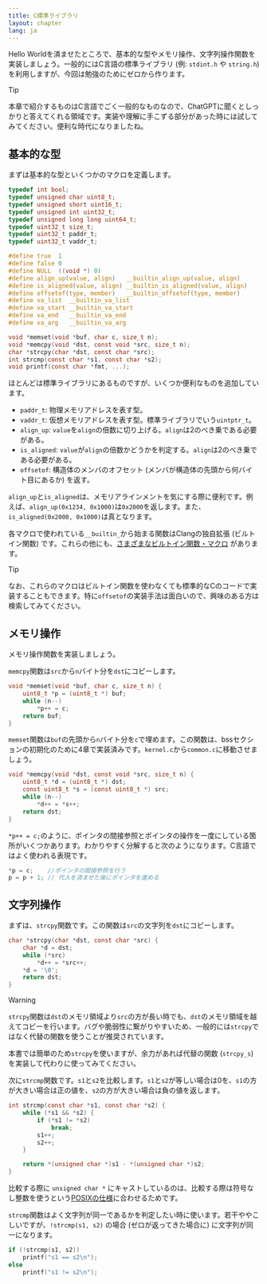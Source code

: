 ```yaml
---
title: C標準ライブラリ
layout: chapter
lang: ja
---
```


Hello Worldを済ませたところで、基本的な型やメモリ操作、文字列操作関数を実装しましょう。一般的にはC言語の標準ライブラリ (例: `stdint.h` や `string.h`) を利用しますが、今回は勉強のためにゼロから作ります。

> [!TIP]
>
> 本章で紹介するものはC言語でごく一般的なものなので、ChatGPTに聞くとしっかりと答えてくれる領域です。実装や理解に手こずる部分があった時には試してみてください。便利な時代になりましたね。

## 基本的な型

まずは基本的な型といくつかのマクロを定義します。

```c:common.h {1-15,21-24}
typedef int bool;
typedef unsigned char uint8_t;
typedef unsigned short uint16_t;
typedef unsigned int uint32_t;
typedef unsigned long long uint64_t;
typedef uint32_t size_t;
typedef uint32_t paddr_t;
typedef uint32_t vaddr_t;

#define true  1
#define false 0
#define NULL  ((void *) 0)
#define align_up(value, align)   __builtin_align_up(value, align)
#define is_aligned(value, align) __builtin_is_aligned(value, align)
#define offsetof(type, member)   __builtin_offsetof(type, member)
#define va_list  __builtin_va_list
#define va_start __builtin_va_start
#define va_end   __builtin_va_end
#define va_arg   __builtin_va_arg

void *memset(void *buf, char c, size_t n);
void *memcpy(void *dst, const void *src, size_t n);
char *strcpy(char *dst, const char *src);
int strcmp(const char *s1, const char *s2);
void printf(const char *fmt, ...);
```

ほとんどは標準ライブラリにあるものですが、いくつか便利なものを追加しています。

- `paddr_t`: 物理メモリアドレスを表す型。
- `vaddr_t`: 仮想メモリアドレスを表す型。標準ライブラリでいう`uintptr_t`。
- `align_up`: `value`を`align`の倍数に切り上げる。`align`は2のべき乗である必要がある。
- `is_aligned`: `value`が`align`の倍数かどうかを判定する。`align`は2のべき乗である必要がある。
- `offsetof`: 構造体のメンバのオフセット (メンバが構造体の先頭から何バイト目にあるか) を返す。

`align_up`と`is_aligned`は、メモリアラインメントを気にする際に便利です。例えば、`align_up(0x1234, 0x1000)`は`0x2000`を返します。また、`is_aligned(0x2000, 0x1000)`は真となります。

各マクロで使われている`__builtin_`から始まる関数はClangの独自拡張 (ビルトイン関数) です。これらの他にも、[さまざまなビルトイン関数・マクロ](https://clang.llvm.org/docs/LanguageExtensions.html) があります。

> [!TIP]
>
> なお、これらのマクロはビルトイン関数を使わなくても標準的なCのコードで実装することもできます。特に`offsetof`の実装手法は面白いので、興味のある方は検索してみてください。

## メモリ操作

メモリ操作関数を実装しましょう。

`memcpy`関数は`src`から`n`バイト分を`dst`にコピーします。

```c:common.c
void *memset(void *buf, char c, size_t n) {
    uint8_t *p = (uint8_t *) buf;
    while (n--)
        *p++ = c;
    return buf;
}
```

`memset`関数は`buf`の先頭から`n`バイト分を`c`で埋めます。この関数は、bssセクションの初期化のために4章で実装済みです。`kernel.c`から`common.c`に移動させましょう。

```c:common.c
void *memcpy(void *dst, const void *src, size_t n) {
    uint8_t *d = (uint8_t *) dst;
    const uint8_t *s = (const uint8_t *) src;
    while (n--)
        *d++ = *s++;
    return dst;
}
```

`*p++ = c;`のように、ポインタの間接参照とポインタの操作を一度にしている箇所がいくつかあります。わかりやすく分解すると次のようになります。C言語ではよく使われる表現です。

```c
*p = c;    //ポインタの間接参照を行う
p = p + 1; // 代入を済ませた後にポインタを進める
```

## 文字列操作

まずは、`strcpy`関数です。この関数は`src`の文字列を`dst`にコピーします。

```c:common.c
char *strcpy(char *dst, const char *src) {
    char *d = dst;
    while (*src)
        *d++ = *src++;
    *d = '\0';
    return dst;
}
```

> [!WARNING]
>
> `strcpy`関数は`dst`のメモリ領域より`src`の方が長い時でも、`dst`のメモリ領域を越えてコピーを行います。バグや脆弱性に繋がりやすいため、一般的には`strcpy`ではなく代替の関数を使うことが推奨されています。
>
> 本書では簡単のため`strcpy`を使いますが、余力があれば代替の関数 (`strcpy_s`) を実装して代わりに使ってみてください。

次に`strcmp`関数です。`s1`と`s2`を比較します。`s1`と`s2`が等しい場合は0を、`s1`の方が大きい場合は正の値を、`s2`の方が大きい場合は負の値を返します。

```c:common.c
int strcmp(const char *s1, const char *s2) {
    while (*s1 && *s2) {
        if (*s1 != *s2)
            break;
        s1++;
        s2++;
    }

    return *(unsigned char *)s1 - *(unsigned char *)s2;
}
```

比較する際に `unsigned char *` にキャストしているのは、比較する際は符号なし整数を使うという[POSIXの仕様](https://www.man7.org/linux/man-pages/man3/strcmp.3.html#:~:text=both%20interpreted%20as%20type%20unsigned%20char)に合わせるためです。

`strcmp`関数はよく文字列が同一であるかを判定したい時に使います。若干ややこしいですが、`!strcmp(s1, s2)` の場合 (ゼロが返ってきた場合に) に文字列が同一になります。

```c
if (!strcmp(s1, s2))
    printf("s1 == s2\n");
else
    printf("s1 != s2\n");
```
